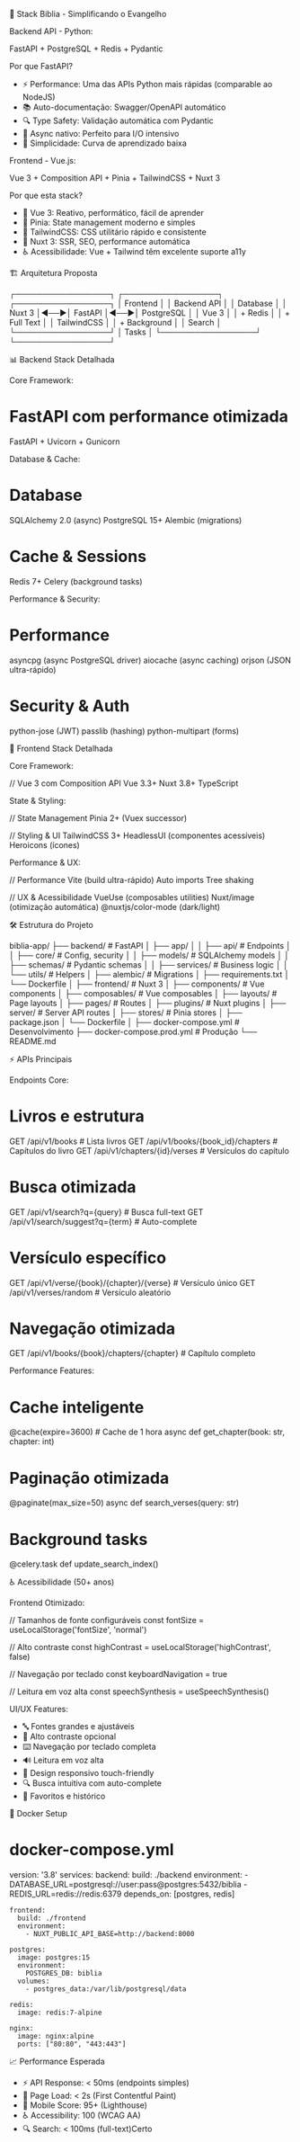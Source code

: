   🚀 Stack Biblia - Simplificando o Evangelho

  Backend API - Python:

  FastAPI + PostgreSQL + Redis + Pydantic

  Por que FastAPI?
  - ⚡ Performance: Uma das APIs Python mais rápidas (comparable ao NodeJS)
  - 📚 Auto-documentação: Swagger/OpenAPI automático
  - 🔍 Type Safety: Validação automática com Pydantic
  - 🚀 Async nativo: Perfeito para I/O intensivo
  - 📖 Simplicidade: Curva de aprendizado baixa

  Frontend - Vue.js:

  Vue 3 + Composition API + Pinia + TailwindCSS + Nuxt 3

  Por que esta stack?
  - 🎯 Vue 3: Reativo, performático, fácil de aprender
  - 🏪 Pinia: State management moderno e simples
  - 🎨 TailwindCSS: CSS utilitário rápido e consistente
  - 🔧 Nuxt 3: SSR, SEO, performance automática
  - ♿ Acessibilidade: Vue + Tailwind têm excelente suporte a11y

  🏗️ Arquitetura Proposta

  ┌─────────────────┐    ┌─────────────────┐    ┌─────────────────┐
  │   Frontend      │    │   Backend API   │    │   Database      │
  │   Nuxt 3        │◄──►│   FastAPI       │◄──►│   PostgreSQL    │
  │   Vue 3         │    │   + Redis       │    │   + Full Text   │
  │   TailwindCSS   │    │   + Background  │    │   Search        │
  └─────────────────┘    │   Tasks         │    └─────────────────┘
                         └─────────────────┘

  📊 Backend Stack Detalhada

  Core Framework:

  # FastAPI com performance otimizada
  FastAPI + Uvicorn + Gunicorn

  Database & Cache:

  # Database
  SQLAlchemy 2.0 (async)
  PostgreSQL 15+
  Alembic (migrations)

  # Cache & Sessions  
  Redis 7+
  Celery (background tasks)

  Performance & Security:

  # Performance
  asyncpg (async PostgreSQL driver)
  aiocache (async caching)
  orjson (JSON ultra-rápido)

  # Security & Auth
  python-jose (JWT)
  passlib (hashing)
  python-multipart (forms)

  🎨 Frontend Stack Detalhada

  Core Framework:

  // Vue 3 com Composition API
  Vue 3.3+
  Nuxt 3.8+
  TypeScript

  State & Styling:

  // State Management
  Pinia 2+ (Vuex successor)

  // Styling & UI
  TailwindCSS 3+
  HeadlessUI (componentes acessíveis)
  Heroicons (ícones)

  Performance & UX:

  // Performance
  Vite (build ultra-rápido)
  Auto imports
  Tree shaking

  // UX & Acessibilidade
  VueUse (composables utilities)
  Nuxt/image (otimização automática)
  @nuxtjs/color-mode (dark/light)

  🛠️ Estrutura do Projeto

  biblia-app/
  ├── backend/                 # FastAPI
  │   ├── app/
  │   │   ├── api/            # Endpoints
  │   │   ├── core/           # Config, security
  │   │   ├── models/         # SQLAlchemy models
  │   │   ├── schemas/        # Pydantic schemas
  │   │   ├── services/       # Business logic
  │   │   └── utils/          # Helpers
  │   ├── alembic/            # Migrations
  │   ├── requirements.txt
  │   └── Dockerfile
  │
  ├── frontend/               # Nuxt 3
  │   ├── components/         # Vue components
  │   ├── composables/        # Vue composables
  │   ├── layouts/            # Page layouts
  │   ├── pages/              # Routes
  │   ├── plugins/            # Nuxt plugins
  │   ├── server/             # Server API routes
  │   ├── stores/             # Pinia stores
  │   ├── package.json
  │   └── Dockerfile
  │
  ├── docker-compose.yml      # Desenvolvimento
  ├── docker-compose.prod.yml # Produção
  └── README.md

  ⚡ APIs Principais

  Endpoints Core:

  # Livros e estrutura
  GET /api/v1/books                    # Lista livros
  GET /api/v1/books/{book_id}/chapters # Capítulos do livro
  GET /api/v1/chapters/{id}/verses     # Versículos do capítulo

  # Busca otimizada
  GET /api/v1/search?q={query}         # Busca full-text
  GET /api/v1/search/suggest?q={term}  # Auto-complete

  # Versículo específico
  GET /api/v1/verse/{book}/{chapter}/{verse}  # Versículo único
  GET /api/v1/verses/random                   # Versículo aleatório

  # Navegação otimizada
  GET /api/v1/books/{book}/chapters/{chapter} # Capítulo completo

  Performance Features:

  # Cache inteligente
  @cache(expire=3600)  # Cache de 1 hora
  async def get_chapter(book: str, chapter: int)

  # Paginação otimizada
  @paginate(max_size=50)
  async def search_verses(query: str)

  # Background tasks
  @celery.task
  def update_search_index()

  ♿ Acessibilidade (50+ anos)

  Frontend Otimizado:

  // Tamanhos de fonte configuráveis
  const fontSize = useLocalStorage('fontSize', 'normal')

  // Alto contraste
  const highContrast = useLocalStorage('highContrast', false)

  // Navegação por teclado
  const keyboardNavigation = true

  // Leitura em voz alta
  const speechSynthesis = useSpeechSynthesis()

  UI/UX Features:

  - 🔤 Fontes grandes e ajustáveis
  - 🎨 Alto contraste opcional
  - ⌨️ Navegação por teclado completa
  - 🔊 Leitura em voz alta
  - 📱 Design responsivo touch-friendly
  - 🔍 Busca intuitiva com auto-complete
  - 💾 Favoritos e histórico

  🐳 Docker Setup

  # docker-compose.yml
  version: '3.8'
  services:
    backend:
      build: ./backend
      environment:
        - DATABASE_URL=postgresql://user:pass@postgres:5432/biblia
        - REDIS_URL=redis://redis:6379
      depends_on: [postgres, redis]

    frontend:
      build: ./frontend
      environment:
        - NUXT_PUBLIC_API_BASE=http://backend:8000

    postgres:
      image: postgres:15
      environment:
        POSTGRES_DB: biblia
      volumes:
        - postgres_data:/var/lib/postgresql/data

    redis:
      image: redis:7-alpine

    nginx:
      image: nginx:alpine
      ports: ["80:80", "443:443"]

  📈 Performance Esperada

  - ⚡ API Response: < 50ms (endpoints simples)
  - 🚀 Page Load: < 2s (First Contentful Paint)
  - 📱 Mobile Score: 95+ (Lighthouse)
  - ♿ Accessibility: 100 (WCAG AA)
  - 🔍 Search: < 100ms (full-text)Certo